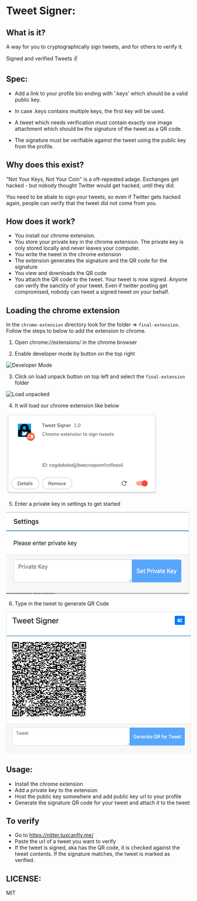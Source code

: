Tweet Signer:
=============

What is it?
------------

A way for you to cryptographically sign tweets, and for others to verify it.

Signed and verified Tweets ✌

Spec:
-----

* Add a link to your profile bio ending with '.keys' which should be a valid
  public key.

* In case .keys contains multiple keys, the first key will be used.

* A tweet which needs verification must contain exactly one image attachment
  which should be the signature of the tweet as a QR code.

* The signature must be verifiable against the tweet using the public key from
  the profile.

Why does this exist?
----------------------

"Not Your Keys, Not Your Coin" is a oft-repeated adage. 
Exchanges get hacked - but nobody thought Twitter would get hacked, until they did. 

You need to be abale to sign your tweets, so even if Twitter gets hacked again, people can verify that the tweet did not come from you.    

How does it work?
--------------------

- You install our chrome extension.
- You store your private key in the chrome extension. The private key is only stored locally and never leaves your computer.
- You write the tweet in the chrome extension
- The extension generates the signature and the QR code for the signature
- You view and downloads the QR code
- You attach the QR code to the tweet. Your tweet is now signed. Anyone can verify the sanctity of your tweet. Even if twitter posting get compromised, nobody can tweet a signed tweet on your behalf. 



Loading the chrome extension
-------------------------------

In the `chrome-extension` directory look for the folder => `final-extension`. Follow the steps to below to add the extension to chrome.


1. Open chrome://extensions/ in the chrome browser


2. Enable developer mode by button on the top right 

![](https://lh4.googleusercontent.com/bRQJjstXpYmFXy_mna363Id00Pz8LJ6dDQCebJvJ990v_3WWcEifkCfsQ2HUxKZHM9G5hpmN--ZkqZ3XNDZ12IRYzHt0ClVEHaY3xOxkpRZF5pLpRgE9_R4iSHrrQrOEwCPIKa6V "Developer Mode")


3. Click on load unpack button on top left and select the `final-extension` folder

![](https://lh6.googleusercontent.com/-fBaT9aWtboCKa70SRuejDkLF-QxAsNRmOklhRaeMGtuVchCBX33pZ5KbiZr09t0xU7oNuWMzwp-eTnBfwSqcWTJG8S30FgzR8_MGMZMve77jmwlYRYoO3wEpXzWv8amInT5QYpT "Load unpacked")


4. It will load our chrome extension like below

 ![](chrome-extension/images/extension.png)

5. Enter a private key in settings to get started

![](chrome-extension/images/settings.png)

6. Type in the tweet to generate QR Code

![](chrome-extension/images/result.png)



Usage:
-------------

- Install the chrome extension
- Add a private key to the extension
- Host the public key somewhere and add public key url to your profile
- Generate the signature QR code for your tweet and attach it to the tweet

To verify
-------------

- Go to https://nitter.tuxcanfly.me/
- Paste the url of a tweet you want to verify
- If the tweet is signed, aka has the QR code, it is checked against the tweet contents. If the signature matches, the tweet is marked as verified.
  

LICENSE:
------------

MIT
